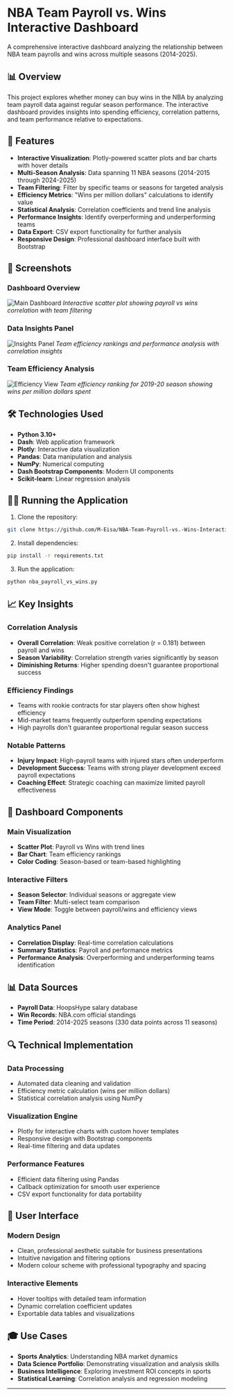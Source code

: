 # NBA Team Payroll vs. Wins Interactive Dashboard

A comprehensive interactive dashboard analyzing the relationship between NBA team payrolls and wins across multiple seasons (2014-2025).

## 📊 Overview

This project explores whether money can buy wins in the NBA by analyzing team payroll data against regular season performance. The interactive dashboard provides insights into spending efficiency, correlation patterns, and team performance relative to expectations.

## 🚀 Features

- **Interactive Visualization**: Plotly-powered scatter plots and bar charts with hover details
- **Multi-Season Analysis**: Data spanning 11 NBA seasons (2014-2015 through 2024-2025)
- **Team Filtering**: Filter by specific teams or seasons for targeted analysis
- **Efficiency Metrics**: "Wins per million dollars" calculations to identify value
- **Statistical Analysis**: Correlation coefficients and trend line analysis
- **Performance Insights**: Identify overperforming and underperforming teams
- **Data Export**: CSV export functionality for further analysis
- **Responsive Design**: Professional dashboard interface built with Bootstrap

## 📸 Screenshots

### Dashboard Overview
![Main Dashboard](screenshots/main_dashboard.png)
*Interactive scatter plot showing payroll vs wins correlation with team filtering*

### Data Insights Panel
![Insights Panel](screenshots/insights_panel.png)
*Team efficiency rankings and performance analysis with correlation insights*

### Team Efficiency Analysis  
![Efficiency View](screenshots/efficiency_view.png)
*Team efficiency ranking for 2019-20 season showing wins per million dollars spent*

## 🛠️ Technologies Used

- **Python 3.10+**
- **Dash**: Web application framework
- **Plotly**: Interactive data visualization
- **Pandas**: Data manipulation and analysis
- **NumPy**: Numerical computing
- **Dash Bootstrap Components**: Modern UI components
- **Scikit-learn**: Linear regression analysis

## 🏃‍♂️ Running the Application

1. Clone the repository:
```bash
git clone https://github.com/M-Eisa/NBA-Team-Payroll-vs.-Wins-Interactive-Dashboard.git
```

2. Install dependencies:
```bash
pip install -r requirements.txt
```

3. Run the application:
```bash
python nba_payroll_vs_wins.py
```

## 📈 Key Insights

### Correlation Analysis
- **Overall Correlation**: Weak positive correlation (r = 0.181) between payroll and wins
- **Season Variability**: Correlation strength varies significantly by season
- **Diminishing Returns**: Higher spending doesn't guarantee proportional success

### Efficiency Findings
- Teams with rookie contracts for star players often show highest efficiency
- Mid-market teams frequently outperform spending expectations
- High payrolls don't guarantee proportional regular season success

### Notable Patterns
- **Injury Impact**: High-payroll teams with injured stars often underperform
- **Development Success**: Teams with strong player development exceed payroll expectations
- **Coaching Effect**: Strategic coaching can maximize limited payroll effectiveness

## 🎯 Dashboard Components

### Main Visualization
- **Scatter Plot**: Payroll vs Wins with trend lines
- **Bar Chart**: Team efficiency rankings
- **Color Coding**: Season-based or team-based highlighting

### Interactive Filters
- **Season Selector**: Individual seasons or aggregate view
- **Team Filter**: Multi-select team comparison
- **View Mode**: Toggle between payroll/wins and efficiency views

### Analytics Panel
- **Correlation Display**: Real-time correlation calculations
- **Summary Statistics**: Payroll and performance metrics
- **Performance Analysis**: Overperforming and underperforming teams identification

## 📊 Data Sources

- **Payroll Data**: HoopsHype salary database
- **Win Records**: NBA.com official standings 
- **Time Period**: 2014-2025 seasons (330 data points across 11 seasons)

## 🔍 Technical Implementation

### Data Processing
- Automated data cleaning and validation
- Efficiency metric calculation (wins per million dollars)
- Statistical correlation analysis using NumPy

### Visualization Engine
- Plotly for interactive charts with custom hover templates
- Responsive design with Bootstrap components
- Real-time filtering and data updates

### Performance Features
- Efficient data filtering using Pandas
- Callback optimization for smooth user experience
- CSV export functionality for data portability

## 📱 User Interface

### Modern Design
- Clean, professional aesthetic suitable for business presentations
- Intuitive navigation and filtering options
- Modern colour scheme with professional typography and spacing

### Interactive Elements
- Hover tooltips with detailed team information
- Dynamic correlation coefficient updates
- Exportable data tables and visualizations

## 🎓 Use Cases

- **Sports Analytics**: Understanding NBA market dynamics
- **Data Science Portfolio**: Demonstrating visualization and analysis skills
- **Business Intelligence**: Exploring investment ROI concepts in sports
- **Statistical Learning**: Correlation analysis and regression modeling
---
